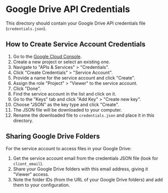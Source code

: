 # Google Drive API Credentials

This directory should contain your Google Drive API credentials file (`credentials.json`).

## How to Create Service Account Credentials

1. Go to the [Google Cloud Console](https://console.cloud.google.com/).
2. Create a new project or select an existing one.
3. Navigate to "APIs & Services" > "Credentials".
4. Click "Create Credentials" > "Service Account".
5. Provide a name for the service account and click "Create".
6. Assign the role "Project" > "Viewer" to the service account.
7. Click "Done".
8. Find the service account in the list and click on it.
9. Go to the "Keys" tab and click "Add Key" > "Create new key".
10. Choose "JSON" as the key type and click "Create".
11. The JSON file will be downloaded to your computer.
12. Rename the downloaded file to `credentials.json` and place it in this directory.

## Sharing Google Drive Folders

For the service account to access files in your Google Drive:

1. Get the service account email from the credentials JSON file (look for `client_email`).
2. Share your Google Drive folders with this email address, giving it "Viewer" access.
3. Note the folder IDs (from the URL of your Google Drive folders) and add them to your configuration. 